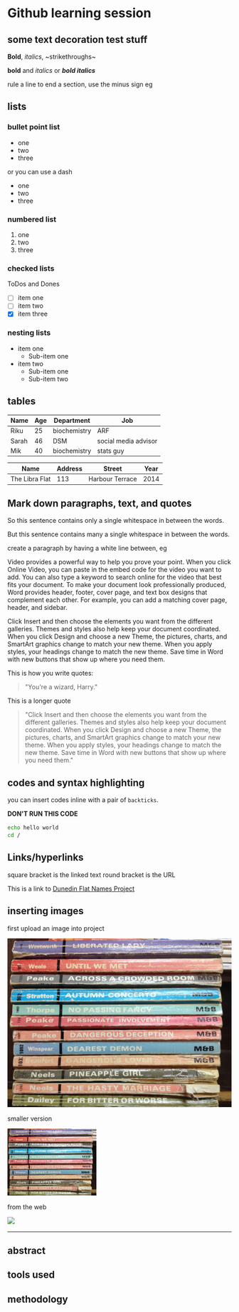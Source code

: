 # Github learning session

## some text decoration test stuff
**Bold**, *italics*, ~strikethroughs~

__bold__ and _italics_ or ___bold italics___

 rule a line to end a section, use the minus sign eg 
 
 ## lists
 
### bullet point list
 
 * one
 * two
 * three
 
 or you can use a dash
 - one
 - two
 - three
 
### numbered list
 
 1. one
 1. two
 1. three
 
### checked lists

ToDos and Dones
 - [ ] item one
 - [ ] item two
 - [x] item three
 
 ### nesting lists
 
 * item one
   * Sub-item one
 * item two
   * Sub-item one
   * Sub-item two
   
 ## tables
 
 | Name | Age | Department | Job|
 |---|---|---|---|
 |Riku|25|biochemistry|ARF|
 |Sarah|46|DSM|social media advisor|
 |Mik|40|biochemistry|stats guy|
 
  | Name | Address | Street | Year|
 |---|---|---|---|
 |The Libra Flat | 113 | Harbour Terrace| 2014|
 
 
 
 
 ## Mark down paragraphs, text, and quotes
 
 So this sentence contains only a single whitespace in between the words.
 
 But this sentence   contains many a single   whitespace in between    the words.
  

 create a paragraph by having a white line between, eg
 
 Video provides a powerful way to help you prove your point. When you click Online Video, you can paste in the embed code for the video you want to add. You can also type a keyword to search online for the video that best fits your document. To make your document look professionally produced, Word provides header, footer, cover page, and text box designs that complement each other. For example, you can add a matching cover page, header, and sidebar. 
 
Click Insert and then choose the elements you want from the different galleries. Themes and styles also help keep your document coordinated. When you click Design and choose a new Theme, the pictures, charts, and SmartArt graphics change to match your new theme. When you apply styles, your headings change to match the new theme. Save time in Word with new buttons that show up where you need them.

This is how you write quotes:

> "You're a wizard, Harry."

This is a longer quote

> "Click Insert and then choose the elements you want from the different galleries. Themes and styles also help keep your document coordinated. When you click Design and choose a new Theme, the pictures, charts, and SmartArt graphics change to match your new theme. When you apply styles, your headings change to match the new theme. Save time in Word with new buttons that show up where you need them."


## codes and syntax highlighting

you can insert codes inline with a pair of `backticks`.

**DON'T RUN THIS CODE**
```bash
echo hello world
cd /
```





## Links/hyperlinks

[]()

square bracket is the linked text round bracket is the URL

This is a link to [Dunedin Flat Names Project](http://www.dunedinflatnames.co.nz)




## inserting images

first upload an image into project

![image of book spines](IMG_5135.jpg)

smaller version

<img src='IMG_5135.jpg' width=200/>

from the web

![](https://upload.wikimedia.org/wikipedia/commons/thumb/e/ec/Mona_Lisa%2C_by_Leonardo_da_Vinci%2C_from_C2RMF_retouched.jpg/800px-Mona_Lisa%2C_by_Leonardo_da_Vinci%2C_from_C2RMF_retouched.jpg)

 ----------------------------------------
 
## abstract



## tools used



## methodology


